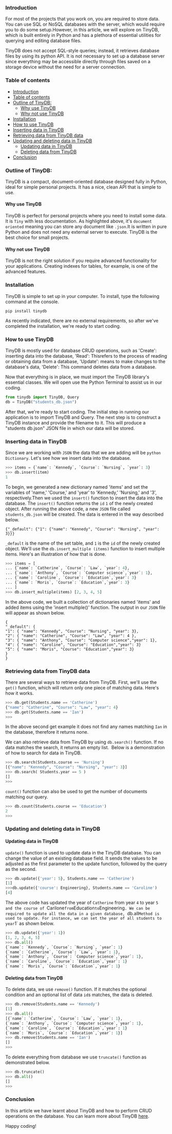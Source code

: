 ### Introduction
For most of the projects that you work on, you are required to store data. You can use SQL or NoSQL databases with the server, which would require you to do some setup.However, in this article, we will explore on TinyDB, which is built entirely in Python and has a plethora of essential utilities for querying and editing database files.

TinyDB does not accept SQL-style queries; instead, it retrieves database files by using its python API. It is not necessary to set up a database server since everything may be accessible directly through files saved on a storage device without the need for a server connection.
### Table of contents
- [Introduction](#introduction)
- [Table of contents](#table-of-contents)
- [Outline of TinyDB:](#outline-of-tinydb)
  - [Why use TinyDB](#why-use-tinydb)
  - [Why not use TinyDB](#why-not-use-tinydb)
- [Installation](#installation)
- [How to use TinyDB](#how-to-use-tinydb)
- [Inserting data in TinyDB](#inserting-data-in-tinydb)
- [Retrieving data from TinyDB data](#retrieving-data-from-tinydb-data)
- [Updating and deleting data in TinyDB](#updating-and-deleting-data-in-tinydb)
  - [Updating data in TinyDB](#updating-data-in-tinydb)
  - [Deleting data from TinyDB](#deleting-data-from-tinydb)
- [Conclusion](#conclusion)


### Outline of TinyDB:
TinyDB is a compact, document-oriented database designed fully in Python, ideal for simple personal projects. It has a nice, clean API that is simple to use.

#### Why use TinyDB
TinyDB is perfect for personal projects where you need to install some data. It is `Tiny` with less documentation. As highlighted above, it's `document oriented` meaning you can store any document like `.json`.It is written in pure Python and does not need any external server to execute. TinyDB is the best choice for small projects.

#### Why not use TinyDB
TinyDB is not the right solution if you require advanced functionality for your applications. Creating indexes for tables, for example, is one of the advanced features.

### Installation
TinyDB is simple to set up in your computer. To install, type the following command at the console.

```
pip install tinydb
```
As recently indicated, there are no external requirements, so after we've completed the installation, we're ready to start coding.


### How to use TinyDB
TinyDB is mostly used for database CRUD operations, such as 
'Create': inserting data into the database, 
'Read': Thisrefers to the process of reading or obtaining data from a database,
'Update': means to make changes to the database's data,
'Delete': This command deletes data from a database.

Now that everything is in place, we must import the TinyDB library's essential classes. We will open use the Python Terminal to assist us in our coding.
```python
from tinydb import TinyDB, Query
db = TinyDB("students_db.json")
```
After that, we're ready to start coding. The initial step in running our application is to import TinyDB and Query. The next step is to construct a TinyDB instance and provide the filename to it. This will produce a "students db.json" JSON file in which our data will be stored.


### Inserting data in TinyDB
Since we are working with `JSON` the data that we are adding will be `python Dictionary`. Let's see how we insert data into the database.
```python
>>> items = {`name`: `Kennedy`, `Course`: `Nursing`, `year`: 3}
>>> db.insert(item)
1
```
To begin, we generated a new dictionary named 'items' and set the variables of 'name,' 'Course,' and 'year' to 'Kennedy,' 'Nursing,' and '3', respectively.Then we used the `insert()` function to insert the data into the database. The `insert()` function returns the `id` `1` of the newly created object.
After running the above code, a new `JSON` file called `students_db.json` will be created. The data is entered in the way described below.

```
{"_default": {"1": {"name": "Kennedy", "Course": "Nursing", "year": 3}}}
```
`_default` is the name of the set table, and `1` is the `id` of the newly created object.
We'll use the `db.insert_multiple (items)` function to insert multiple items. Here's an illustration of how that is done.
```python
>>> items = [
... {`name`: `Catherine`, `Course`: `Law`, `year`: 4},
... {`name`: `Anthony`, `Course`: `Computer science`,`year`: 1},
... {`name`: `Caroline`, `Course`: `Education`,`year`: 3}
... {`name`: `Moris`, `Course`: `Education`,`year`: 3}
... ]
>>> db.insert_multiple(items) [2, 3, 4, 5]
```
In the above code, we built a collection of dictionaries named 'items' and added items using the 'insert multiple()' function.
The output in our `JSON` file will appear as shown below.
```
{
"_default": {
"1": { "name": "Kennedy", "Course": "Nursing", "year": 3},
"2": { "name": "Catherine", "Course": "Law", "year": 4 },
"3": { "name": "Anthony", "Course": "Computer science","year": 1},
"4": { "name": "Caroline", "Course": "Education","year": 3}
"5": { "name": "Moris", "Course": "Education","year": 3}
}
}
```
### Retrieving data from TinyDB data
There are several ways to retrieve data from TinyDB.
First, we'll use the `get()` function, which will return only one piece of matching data. Here's how it works.
```python
>>> db.get(Students.name == 'Catherine')
{"name": "Catherine", "Course": "Law", "year": 4}
>>> db.get(Students.name == 'Ian') 
>>> 
```
In the above second get example it does not find any names matching `Ian` in the database, therefore it returns none.

We can also retrieve data from TinyDB by using `db.search()` function. If no data matches the search, it returns an empty list.  Below is a demonstration of how to search for data in TinyDB. 
```python
>>> db.search(Students.course == 'Nursing')
[{"name": "Kennedy", "Course": "Nursing", "year": 3}]
>>> db.search( Students.year == 5 ) 
[]
>>>
```
`count()` function can also be used to get the number of documents matching our query.
```python
>>> db.count(Students.course == 'Education') 
2
>>>
```

### Updating and deleting data in TinyDB

#### Updating data in TinyDB
`update()` function is used to update data in the TinyDB database. You can change the value of an existing database field. It sends the values to be adjusted as the first parameter to the update function, followed by the query as the second.
```python
>>> db.update({'year': 5}, Students.name == 'Catherine')
[1]
>>>db.update({'course': Engineering}, Students.name == 'Caroline')
[4]
```
The above code has updated the year of `Catherine` from year `4` to year `5 and the course of `Carilone` from `Education` to `Engineering`.
We can be required to update all the data in a given database, `db.all` Method is used to update. For instance, we can set the year of all students to year `1` as shown below.
```python
>>> db.update({'year': 1}) 
[1, 2, 3, 4, 5]
>>> db.all()
{`name`: `Kennedy`, `Course`: `Nursing`, `year`: 1}
{`name`: `Catherine`, `Course`: `Law`, `year`: 1},
{`name`: `Anthony`, `Course`: `Computer science`,`year`: 1},
{`name`: `Caroline`, `Course`: `Education`,`year`: 1}
{`name`: `Moris`, `Course`: `Education`,`year`: 1}
```
#### Deleting data from TinyDB
To delete data, we use `remove()` function. If it matches the optional condition and an optional list of data `id`s matches, the data is deleted.
```python
>>> db.remove(Students.name == 'Kennedy')                              
[1]
>>> db.all()                      
[{`name`: `Catherine`, `Course`: `Law`, `year`: 1},
{`name`: `Anthony`, `Course`: `Computer science`,`year`: 1},
{`name`: `Caroline`, `Course`: `Education`,`year`: 1}
{`name`: `Moris`, `Course`: `Education`,`year`: 1}]
>>> db.remove(Students.name == 'Ian')
[]
>>> 
```
To delete everything from database we use `truncate()` function as demonstrated below.
```python
>>> db.truncate()
>>> db.all()
[]
>>>
```

### Conclusion
In this article we have learnt about TinyDB and  how to perform CRUD operations on the database. You can learn more about TinyDB [here](https://tinydb.readthedocs.io/en/latest/).


Happy coding!
